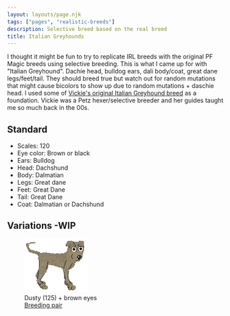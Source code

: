 ```yaml
---
layout: layouts/page.njk
tags: ["pages", "realistic-breeds"]
description: Selective breed based on the real breed
title: Italian Greyhounds
---
```


I thought it might be fun to try to replicate IRL breeds with the original PF Magic breeds using selective breeding. This is what I came up for with "Italian Greyhound". Dachie head, bulldog ears, dali body/coat, great dane legs/feet/tail. They should breed true but watch out for random mutations that might cause bicolors to show up due to random mutations + daschie head. I used some of [Vickie's original Italian Greyhound breed](https://web.archive.org/web/20011212080032fw_/http://www.geocities.com/gaealunavenus2/) as a foundation. Vickie was a Petz hexer/selective breeder and her guides taught me so much back in the 00s.

## Standard

- Scales: 120
- Eye color: Brown or black
- Ears: Bulldog
- Head: Dachshund
- Body: Dalmatian
- Legs: Great dane
- Feet: Great Dane
- Tail: Great Dane
- Coat: Dalmatian or Dachshund

## Variations -WIP

<div class="breed-pics">
  
  <div>
    <figure>
      <img src="/public/images/italian-brown-eyes.png" >
      <figcaption> Dusty (125) + brown eyes <br/>
      <a href="/public/downloads/italian-greyhound-125-94.zip">Breeding pair</a></figcaption>
    </figure>
  </div>
  
</div>
